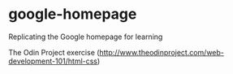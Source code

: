 # google-homepage
Replicating the Google homepage for learning

The Odin Project exercise (http://www.theodinproject.com/web-development-101/html-css)
